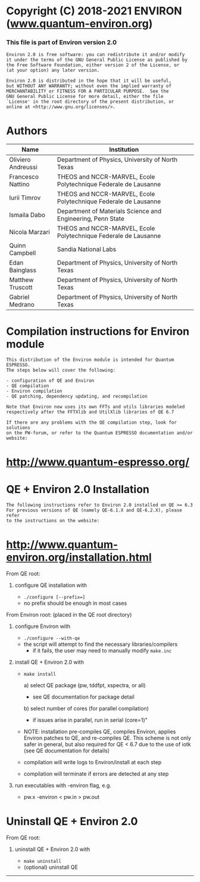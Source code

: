 # Copyright (C) 2018-2021 ENVIRON (www.quantum-environ.org)

### This file is part of Environ version 2.0

    Environ 2.0 is free software: you can redistribute it and/or modify
    it under the terms of the GNU General Public License as published by
    the Free Software Foundation, either version 2 of the License, or
    (at your option) any later version.

    Environ 2.0 is distributed in the hope that it will be useful,
    but WITHOUT ANY WARRANTY; without even the implied warranty of
    MERCHANTABILITY or FITNESS FOR A PARTICULAR PURPOSE.  See the
    GNU General Public License for more detail, either the file
    `License' in the root directory of the present distribution, or
    online at <http://www.gnu.org/licenses/>.

#

# Authors

| Name               | Institution                                                     |
| ------------------ | --------------------------------------------------------------- |
| Oliviero Andreussi | Department of Physics, University of North Texas                |
| Francesco Nattino  | THEOS and NCCR-MARVEL, Ecole Polytechnique Federale de Lausanne |
| Iurii Timrov       | THEOS and NCCR-MARVEL, Ecole Polytechnique Federale de Lausanne |
| Ismaila Dabo       | Department of Materials Science and Engineering, Penn State     |
| Nicola Marzari     | THEOS and NCCR-MARVEL, Ecole Polytechnique Federale de Lausanne |
| Quinn Campbell     | Sandia National Labs                                            |
| Edan Bainglass     | Department of Physics, University of North Texas                |
| Matthew Truscott   | Department of Physics, University of North Texas                |
| Gabriel Medrano    | Department of Physics, University of North Texas                |

#

# Compilation instructions for Environ module

    This distribution of the Environ module is intended for Quantum ESPRESSO.
    The steps below will cover the following:

    - configuration of QE and Environ
    - QE compilation
    - Environ compilation
    - QE patching, dependency updating, and recompilation

    Note that Environ now uses its own FFTs and utils libraries modeled
    respectively after the FFTXlib and UtilXlib libraries of QE 6.7

    If there are any problems with the QE compilation step, look for solutions
    on the PW-forum, or refer to the Quantum ESPRESSO documentation and/or website:

# http://www.quantum-espresso.org/

# QE + Environ 2.0 Installation

    The following instructions refer to Environ 2.0 installed on QE >= 6.3
    For previous versions of QE (namely QE-6.1.X and QE-6.2.X), please refer
    to the instructions on the website:

# http://www.quantum-environ.org/installation.html

From QE root:

1. configure QE installation with

   - `./configure [--prefix=]`
   - no prefix should be enough in most cases

From Environ root: (placed in the QE root directory)

1. configure Environ with

   - `./configure --with-qe`
   - the script will attempt to find the necessary libraries/compilers
     - if it fails, the user may need to manually modify `make.inc`

2. install QE + Environ 2.0 with

   - `make install`

     a) select QE package (pw, tddfpt, xspectra, or all)

     - see QE documentation for package detail

     b) select number of cores (for parallel compilation)

     - if issues arise in parallel, run in serial (core=1)"

   * NOTE: installation pre-compiles QE, compiles Environ, applies
           Environ patches to QE, and re-compiles QE. This scheme is
           not only safer in general, but also required for QE < 6.7
           due to the use of iotk (see QE documentation for details)

   * compilation will write logs to Environ/install at each step
   * compilation will terminate if errors are detected at any step

3. run executables with -environ flag, e.g.

   - pw.x -environ < pw.in > pw.out

# Uninstall QE + Environ 2.0

From QE root:

1. uninstall QE + Environ 2.0 with

   - `make uninstall`
   - (optional) uninstall QE

---
